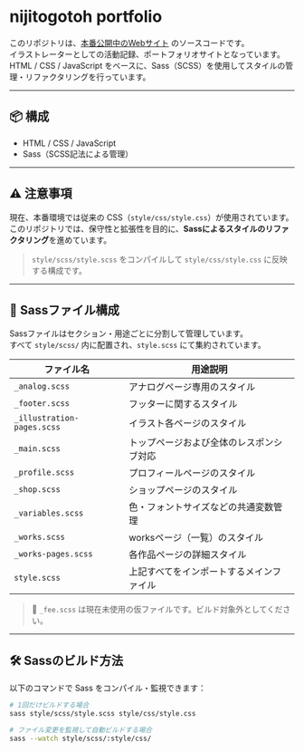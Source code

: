 # nijitogotoh portfolio

このリポジトリは、[本番公開中のWebサイト](https://kazehitotsukami.com/) のソースコードです。  
イラストレーターとしての活動記録、ポートフォリオサイトとなっています。
HTML / CSS / JavaScript をベースに、Sass（SCSS）を使用してスタイルの管理・リファクタリングを行っています。

---

## 📦 構成

- HTML / CSS / JavaScript
- Sass（SCSS記法による管理）

---

## ⚠️ 注意事項

現在、本番環境では従来の CSS（`style/css/style.css`）が使用されています。  
このリポジトリでは、保守性と拡張性を目的に、**Sassによるスタイルのリファクタリング**を進めています。

> `style/scss/style.scss` をコンパイルして `style/css/style.css` に反映する構成です。

---

## 🎨 Sassファイル構成

Sassファイルはセクション・用途ごとに分割して管理しています。  
すべて `style/scss/` 内に配置され、`style.scss` にて集約されています。

| ファイル名                    | 用途説明                             |
|-----------------------------|--------------------------------------|
| `_analog.scss`              | アナログページ専用のスタイル         |
| `_footer.scss`              | フッターに関するスタイル             |
| `_illustration-pages.scss`  | イラスト各ページのスタイル           |
| `_main.scss`                | トップページおよび全体のレスポンシブ対応 |
| `_profile.scss`             | プロフィールページのスタイル         |
| `_shop.scss`                | ショップページのスタイル             |
| `_variables.scss`           | 色・フォントサイズなどの共通変数管理 |
| `_works.scss`               | worksページ（一覧）のスタイル       |
| `_works-pages.scss`         | 各作品ページの詳細スタイル           |
| `style.scss`                | 上記すべてをインポートするメインファイル |

> 🔸 `_fee.scss` は現在未使用の仮ファイルです。ビルド対象外としてください。

---

## 🛠️ Sassのビルド方法

以下のコマンドで Sass をコンパイル・監視できます：

```bash
# 1回だけビルドする場合
sass style/scss/style.scss style/css/style.css

# ファイル変更を監視して自動ビルドする場合
sass --watch style/scss/:style/css/
